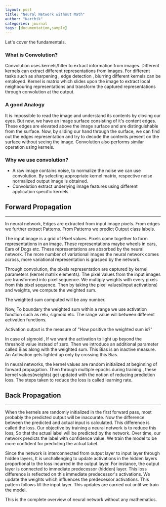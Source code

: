 ```yaml
---
layout: post
title: "Neural Network without Math"
author: "Karthik"
categories: journal
tags: [documentation,sample]
---
```






Let's cover the fundamentals.

### What is Convolution?

Convolution uses kernels/filter to extract information from images. Different kernels can extract different representations from images. For different tasks such as sharpening , edge detection , blurring different kernels can be employed.  Kernel is matrix which slides upon the image to extract local neighbouring representations and transform the captured representations through convolution at the output.

### A good Analogy

It is impossible to read the image and understand its contents by closing our eyes. But now, we have an image surface consisting of it's content edges. These edges are elevated above the image surface and are distinguishable from the surface. Now, by sliding our hand through the surface,  we can find out the edges representation and try to decode the contents present on the surface without seeing the image. Convolution also performs similar operation using kernels.

### Why we use convolution?

- A raw image contains noise, to normalize the noise we can use convolution. By selecting appropriate kernel matrix, respective noise normalized output image is obtained.
- Convolution extract underlying image features using different application specific kernels.







## Forward Propagation

---





In neural network, Edges are extracted from input image pixels. From edges we further extract Patterns. From Patterns we predict Output class labels.

The input image is a grid of Pixel values. Pixels come together to form representations in an image. These representations maybe wheels in cars, Ears of Dogs etc. These representations are absorbed by the neural network. The more number of variational images the neural network comes across, more variational representation is grasped by the network.

Through convolution, the pixels representation are captured by kernel parameters (kernel matrix elements). The pixel values from the input images are transformed into pixel sequence. We multiply weights with every pixels from this pixel sequence.   Then by taking the pixel values(input activations) and weights, we compute the weighted sum.

The weighted sum computed will be any number.

Now, To boundary the weighted sum within a range we use activation function such as relu, sigmoid etc. The range value will between different activation functions.

Activation output is the measure of "How positive the weighted sum is?"

In case of sigmoid , If we want the activation to light up beyond the threshold value instead of zero. Then we introduce an additional parameter called Bias along with the weighted sum.  This Bias is an inactive measure. An Activation gets lighted up only by crossing this Bias.

In neural networks, the kernel values are random initialized at beginning of forward propagation.  Then through multiple epochs during training , these kernel values(weights) get updated with the notion of reducing prediction loss. The steps taken to reduce the loss is called learning rate.



## Back Propagation

---







When the kernels are randomly initialized in the first forward pass, most probably the predicted output will be inaccurate. Now the difference between the predicted and actual input is calculated. This difference is called the loss. Our objective by training a neural network is to reduce this loss, So that the actual label will be predicted by the network. Over time, our network predicts the label with confidence value. We train the model to be more confident for predicting the actual label.

Since the network is interconnected from output layer to input layer through hidden layers, It is unchallenging to update  activations in the hidden layers proportional to the loss incurred in the output layer.  For instance, the output layer is connected to immediate predecessor (hidden) layer. This loss difference is reflected on this immediate predecessor's activations. We update the weights which influences the predecessor activations. This pattern follows till the input layer.  This updates are carried out until we train the model.

This is the complete overview of neural network without any mathematics.